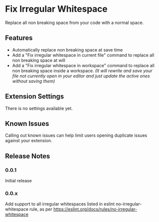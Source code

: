 # Fix Irregular Whitespace

Replace all non breaking space from your code with a normal space. 

## Features

- Automatically replace non breaking space at save time
- Add a "Fix irregular whitespace in current file" command to replace all non breaking space at will
- Add a "Fix irregular whitespace in workspace" command to replace all non breaking space inside a workspace. 
    *(It will rewrite and save your file not currently open in your editor and just update the active ones without saving them)*


## Extension Settings

There is no settings available yet.

## Known Issues

Calling out known issues can help limit users opening duplicate issues against your extension.

## Release Notes


### 0.0.1

Initial release

### 0.0.x

Add support to all irregular whitespaces listed in eslint no-irregular-whitespace rule, as per https://eslint.org/docs/rules/no-irregular-whitespace

